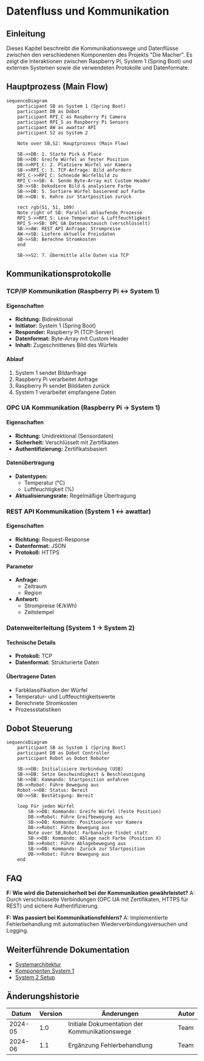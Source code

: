 # Datenfluss und Kommunikation

## Einleitung

Dieses Kapitel beschreibt die Kommunikationswege und Datenflüsse zwischen den verschiedenen Komponenten des Projekts "Die Macher". Es zeigt die Interaktionen zwischen Raspberry Pi, System 1 (Spring Boot) und externen Systemen sowie die verwendeten Protokolle und Datenformate.

## Hauptprozess (Main Flow)

```mermaid
sequenceDiagram
    participant SB as System 1 (Spring Boot)
    participant DB as Dobot
    participant RPI_C as Raspberry Pi Camera
    participant RPI_S as Raspberry Pi Sensors
    participant AW as awattar API
    participant S2 as System 2

    Note over SB,S2: Hauptprozess (Main Flow)

    SB->>DB: 1. Starte Pick & Place
    DB->>DB: Greife Würfel an fester Position
    DB->>RPI_C: 2. Platziere Würfel vor Kamera
    SB->>RPI_C: 3. TCP-Anfrage: Bild anfordern
    RPI_C->>RPI_C: Schneide Würfelbild zu
    RPI_C->>SB: 4. Sende Byte-Array mit Custom Header
    SB->>SB: Dekodiere Bild & analysiere Farbe
    SB->>DB: 5. Sortiere Würfel basierend auf Farbe
    DB->>DB: 6. Kehre zur Startposition zurück

    rect rgb(51, 51, 109)
    Note right of SB: Parallel ablaufende Prozesse
    RPI_S->>RPI_S: Lese Temperatur & Luftfeuchtigkeit
    RPI_S->>SB: OPC UA Datenaustausch (verschlüsselt)
    SB->>AW: REST API Anfrage: Strompreise
    AW->>SB: Liefere aktuelle Preisdaten
    SB->>SB: Berechne Stromkosten
    end

    SB->>S2: 7. Übermittle alle Daten via TCP
```

## Kommunikationsprotokolle

### TCP/IP Kommunikation (Raspberry Pi ↔ System 1)

#### Eigenschaften
- **Richtung:** Bidirektional
- **Initiator:** System 1 (Spring Boot)
- **Responder:** Raspberry Pi (TCP-Server)
- **Datenformat:** Byte-Array mit Custom Header
- **Inhalt:** Zugeschnittenes Bild des Würfels

#### Ablauf
1. System 1 sendet Bildanfrage
2. Raspberry Pi verarbeitet Anfrage
3. Raspberry Pi sendet Bilddaten zurück
4. System 1 verarbeitet empfangene Daten

### OPC UA Kommunikation (Raspberry Pi → System 1)

#### Eigenschaften
- **Richtung:** Unidirektional (Sensordaten)
- **Sicherheit:** Verschlüsselt mit Zertifikaten
- **Authentifizierung:** Zertifikatsbasiert

#### Datenübertragung
- **Datentypen:**
  - Temperatur (°C)
  - Luftfeuchtigkeit (%)
- **Aktualisierungsrate:** Regelmäßige Übertragung

### REST API Kommunikation (System 1 ↔ awattar)

#### Eigenschaften
- **Richtung:** Request-Response
- **Datenformat:** JSON
- **Protokoll:** HTTPS

#### Parameter
- **Anfrage:**
  - Zeitraum
  - Region
- **Antwort:**
  - Strompreise (€/kWh)
  - Zeitstempel

### Datenweiterleitung (System 1 → System 2)

#### Technische Details
- **Protokoll:** TCP
- **Datenformat:** Strukturierte Daten

#### Übertragene Daten
- Farbklassifikation der Würfel
- Temperatur- und Luftfeuchtigkeitswerte
- Berechnete Stromkosten
- Prozessstatistiken

## Dobot Steuerung

```mermaid
sequenceDiagram
    participant SB as System 1 (Spring Boot)
    participant DB as Dobot Controller
    participant Robot as Dobot Roboter

    SB->>DB: Initialisiere Verbindung (USB)
    SB->>DB: Setze Geschwindigkeit & Beschleunigung
    SB->>DB: Kommando: Startposition anfahren
    DB->>Robot: Führe Bewegung aus
    Robot->>DB: Status: Bereit
    DB->>SB: Bestätigung: Bereit

    loop Für jeden Würfel
        SB->>DB: Kommando: Greife Würfel (feste Position)
        DB->>Robot: Führe Greifbewegung aus
        SB->>DB: Kommando: Positioniere vor Kamera
        DB->>Robot: Führe Bewegung aus
        Note over SB,Robot: Farbanalyse findet statt
        SB->>DB: Kommando: Ablage nach Farbe (Position X)
        DB->>Robot: Führe Ablagebewegung aus
        SB->>DB: Kommando: Zurück zur Startposition
        DB->>Robot: Führe Bewegung aus
    end
```

## FAQ

**F: Wie wird die Datensicherheit bei der Kommunikation gewährleistet?**
A: Durch verschlüsselte Verbindungen (OPC UA mit Zertifikaten, HTTPS für REST) und sichere Authentifizierung.

**F: Was passiert bei Kommunikationsfehlern?**
A: Implementierte Fehlerbehandlung mit automatischen Wiederverbindungsversuchen und Logging.

## Weiterführende Dokumentation

- [Systemarchitektur](02_Systemarchitektur.md)
- [Komponenten System 1](04_Komponenten_System1.md)
- [System 2 Setup](05_System2_Architektur_und_Setup.md)

## Änderungshistorie

| Datum | Version | Änderungen | Autor |
|-------|----------|------------|--------|
| 2024-05 | 1.0 | Initiale Dokumentation der Kommunikationswege | Team |
| 2024-06 | 1.1 | Ergänzung Fehlerbehandlung | Team |
